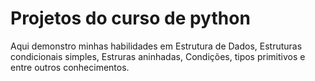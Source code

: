 # Projetos do curso de python
 
Aqui demonstro minhas habilidades em Estrutura de Dados, Estruturas condicionais simples, Estruras aninhadas, Condições, tipos primitivos e entre outros conhecimentos.
